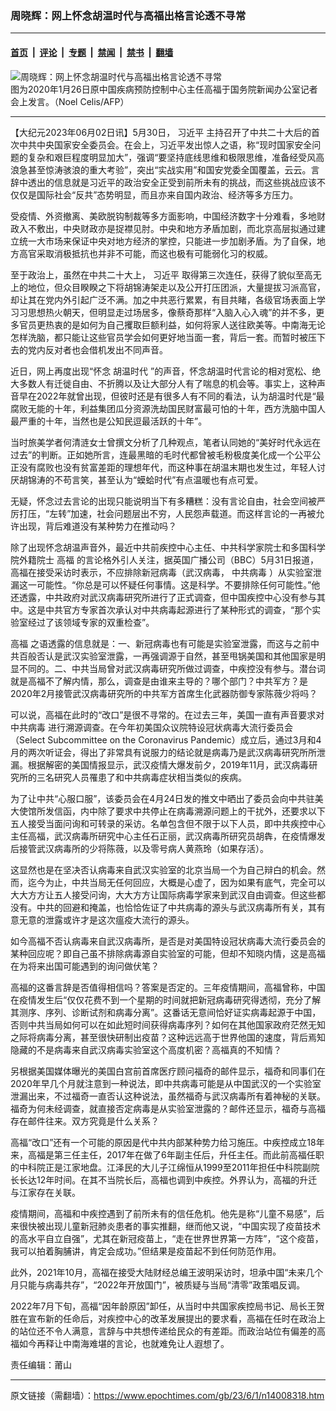### 周晓辉：网上怀念胡温时代与高福出格言论透不寻常

---

#### [首页](../../../..?n14008318) &nbsp;|&nbsp; [评论](../../../../../epoch-comment?n14008318) &nbsp;|&nbsp; [专题](../../../../../epoch-special?n14008318) &nbsp;|&nbsp; [禁闻](../../../../../epoch-news?n14008318) &nbsp;|&nbsp; [禁书](../../../../../books?n14008318) &nbsp;|&nbsp; [翻墙](https://github.com/gfw-breaker/nogfw/blob/master/README.md?n14008318)


<div><img alt="周晓辉：网上怀念胡温时代与高福出格言论透不寻常" class="attachment-djy_600_400 size-djy_600_400 wp-post-image" src="https://i.epochtimes.com/assets/uploads/2022/12/id13881491-000_1OD8U6-600x400.jpg"/>
<div class="caption">
 图为2020年1月26日原中国疾病预防控制中心主任高福于国务院新闻办公室记者会上发言。（Noel Celis/AFP）
</div></div><hr/><div class="post_content" id="artbody" itemprop="articleBody">
 <!-- article content begin -->
 <p>
  【大纪元2023年06月02日讯】5月30日，
  <ok href="https://www.epochtimes.com/gb/tag/%E4%B9%A0%E8%BF%91%E5%B9%B3.html">
   习近平
  </ok>
  主持召开了中共二十大后的首次中共中央国家安全委员会。在会上，习近平发出惊人之语，称“现时国家安全问题的复杂和艰巨程度明显加大”，强调“要坚持底线思维和极限思维，准备经受风高浪急甚至惊涛骇浪的重大考验”，突出“实战实用”和国安党委全国覆盖，云云。言辞中透出的信息就是习近平的政治安全正受到前所未有的挑战，而这些挑战应该不仅仅是国际社会“反共”态势明显，而且亦来自国内政治、经济等多方压力。
 </p>
 <p>
  受疫情、外资撤离、美欧脱钩制裁等多方面影响，中国经济数字十分难看，多地财政入不敷出，中央财政亦是捉襟见肘。中央和地方矛盾加剧，而北京高层拟通过建立统一大市场来保证中央对地方经济的掌控，只能进一步加剧矛盾。为了自保，地方高官采取消极抵抗也并非不可能，而这也极有可能弱化习的权威。
 </p>
 <p>
  至于政治上，虽然在中共二十大上，
  <ok href="https://www.epochtimes.com/gb/tag/%E4%B9%A0%E8%BF%91%E5%B9%B3.html">
   习近平
  </ok>
  取得第三次连任，获得了貌似至高无上的地位，但众目睽睽之下将胡锦涛架走以及公开打压团派，大量提拔习派高官，却让其在党内外引起广泛不满。加之中共恶行累累，有目共睹，各级官场表面上学习习思想热火朝天，但明显走过场居多，像蔡奇那样“入脑入心入魂”的并不多，更多官员更热衷的是如何为自己攫取巨额利益，如何将家人送往欧美等。中南海无论怎样洗脑，都只能让这些官员学会如何更好地当面一套，背后一套。而暂时被压下去的党内反对者也会借机发出不同声音。
 </p>
 <p>
  近日，网上再度出现“怀念
  <ok href="https://www.epochtimes.com/gb/tag/%E8%83%A1%E6%B8%A9%E6%97%B6%E4%BB%A3.html">
   胡温时代
  </ok>
  ”的声音，怀念胡温时代言论的相对宽松、绝大多数人有迁徙自由、不折腾以及让大部分人有了喘息的机会等。事实上，这种声音早在2022年就曾出现，但彼时还是有很多人有不同的看法，认为胡温时代是“最腐败无能的十年，利益集团瓜分资源洗劫国民财富最可怕的十年，西方洗脑中国人最严重的十年，当然也是公知民逗最活跃的十年”。
 </p>
 <p>
  当时旅美学者何清涟女士曾撰文分析了几种观点，笔者认同她的“美好时代永远在过去”的判断。正如她所言，连最黑暗的毛时代都曾被毛粉极度美化成一个公平公正没有腐败也没有贫富差距的理想年代，而这种事在胡温末期也发生过，年轻人讨厌胡锦涛的不苟言笑，甚至认为“蟆蛤时代”有点温暖也有点可爱。
 </p>
 <p>
  无疑，怀念过去言论的出现只能说明当下有多糟糕：没有言论自由，社会空间被严厉打压，“左转”加速，社会问题层出不穷，人民怨声载道。而这样言论的一再被允许出现，背后难道没有某种势力在推动吗？
 </p>
 <p>
  除了出现怀念胡温声音外，最近中共前疾控中心主任、中共科学家院士和多国科学院外籍院士
  <ok href="https://www.epochtimes.com/gb/tag/%E9%AB%98%E7%A6%8F.html">
   高福
  </ok>
  的言论格外引人关注，据英国广播公司（BBC）5月31日报道，高福在接受采访时表示，不应排除新冠病毒（武汉病毒，
  <ok href="https://www.epochtimes.com/gb/tag/%E4%B8%AD%E5%85%B1%E7%97%85%E6%AF%92.html">
   中共病毒
  </ok>
  ）从实验室泄漏这一可能性。“你总是可以怀疑任何事情。这是科学。不要排除任何可能性。”他还透露，中共政府对武汉病毒研究所进行了正式调查，但中国疾控中心没有参与其中。这是中共官方专家首次承认对中共病毒起源进行了某种形式的调查，“那个实验室经过了该领域专家的双重检查”。
 </p>
 <p>
  <ok href="https://www.epochtimes.com/gb/tag/%E9%AB%98%E7%A6%8F.html">
   高福
  </ok>
  之语透露的信息就是：一、新冠病毒也有可能是实验室泄露，而这与之前中共百般否认是武汉实验室泄露，一再强调源于自然，甚至甩锅美国和其他国家是明显不同的。二、中共当局曾对武汉病毒研究所做过调查，中疾控没有参与。潜台词就是高福不了解内情，那么，调查是由谁来主导的？哪个部门？中共军方？是2020年2月接管武汉病毒研究所的中共军方首席生化武器防御专家陈薇少将吗？
 </p>
 <p>
  可以说，高福在此时的“改口”是很不寻常的。在过去三年，美国一直有声音要求对
  <ok href="https://www.epochtimes.com/gb/tag/%E4%B8%AD%E5%85%B1%E7%97%85%E6%AF%92.html">
   中共病毒
  </ok>
  进行溯源调查。在今年初美国众议院特设冠状病毒大流行委员会（Select Subcommittee on the Coronavirus Pandemic）成立后，通过3月和4月的两次听证会，得出了非常具有说服力的结论就是病毒乃是武汉病毒研究所所泄漏。根据解密的美国情报显示，武汉疫情大爆发前夕，2019年11月，武汉病毒研究所的三名研究人员罹患了和中共病毒症状相当类似的疾病。
 </p>
 <p>
  为了让中共“心服口服”，该委员会在4月24日发的推文中晒出了委员会向中共驻美大使馆所发信函，内中除了要求中共停止在病毒溯源问题上的干扰外，还要求以下五人接受当面问询和可转录的采访。名单包含但不限于以下人员，即中共疾控中心主任高福，武汉病毒所研究中心主任石正丽，武汉病毒所研究员胡犇，在疫情爆发后接管武汉病毒所的少将陈薇，以及零号病人黄燕玲（如果存活）。
 </p>
 <p>
  这显然也是在坚决否认病毒来自武汉实验室的北京当局一个为自己辩白的机会。然而，迄今为止，中共当局无任何回应，大概是心虚了，因为如果有底气，完全可以大大方方让五人接受问询，大大方方让国际病毒学家来到武汉自由调查。但这些都没有。中共的回避和掩盖，也恰恰佐证了中共病毒的源头与武汉病毒所有关，其有意无意的泄露或许才是这次瘟疫大流行的源头。
 </p>
 <p>
  如今高福不否认病毒来自武汉病毒所，是否是对美国特设冠状病毒大流行委员会的某种回应呢？即自己虽不排除病毒源自实验室的可能，但却不知晓内情，这是高福在为将来出国可能遇到的询问做伏笔？
 </p>
 <p>
  高福的这番言辞是否值得相信吗？答案是否定的。三年疫情期间，高福曾称，中国在疫情发生后“仅仅花费不到一个星期的时间就把新冠病毒研究得透彻，充分了解其测序、序列、诊断试剂和病毒分离”。这番话无意间恰好证实病毒起源于中国，否则中共当局如何可以在如此短时间获得病毒序列？如何在其他国家政府茫然无知之际将病毒分离，甚至很快研制出疫苗？这种远远高于世界他国的速度，背后焉知隐藏的不是病毒来自武汉病毒实验室这个高度机密？高福真的不知情？
 </p>
 <p>
  另根据美国媒体曝光的美国白宫前首席医疗顾问福奇的邮件显示，福奇和同事们在2020年早几个月就注意到一种说法，即中共病毒可能是从中国武汉的一个实验室泄漏出来，不过福奇一直否认这种说法，虽然福奇与武汉病毒所有着神秘的关联。福奇为何未经调查，就直接否定病毒是从实验室泄露的？邮件还显示，福奇与高福存在邮件往来。双方究竟是什么关系？
 </p>
 <p>
  高福“改口”还有一个可能的原因是代中共内部某种势力给习施压。中疾控成立18年来，高福是第三任主任，2017年在做了6年副主任后，升任主任。而此前高福任职的中科院正是江家地盘。江泽民的大儿子江绵恒从1999至2011年担任中科院副院长长达12年时间。在其不当院长后，高福也调到中疾控。外界认为，高福的升迁与江家存在关联。
 </p>
 <p>
  疫情期间，高福和中疾控遇到了前所未有的信任危机。他先是称“儿童不易感”，后来很快被出现儿童新冠肺炎患者的事实推翻，继而他又说，“中国实现了疫苗技术的高水平自立自强”，尤其在新冠疫苗上，“走在世界世界第一方阵”，“这个疫苗，我可以拍着胸脯讲，肯定会成功。”但结果是疫苗起不到任何防范作用。
 </p>
 <p>
  此外，2021年10月，高福在接受大陆财经总编王波明采访时，坦承中国“未来几个月只能与病毒共存”，“2022年开放国门”，被质疑与当局“清零”政策唱反调。
 </p>
 <p>
  2022年7月下旬，高福“因年龄原因”卸任，从当时中共国家疾控局书记、局长王贺胜在宣布新的任命后，对疾控中心的改革发展提出的要求看，高福在任时在政治上的站位还不令人满意，言辞与中共想传递给民众的有差距。而政治站位有偏差的高福如今再释让中南海难堪的言论，也就难免让人遐想了。
 </p>
 <p>
  责任编辑：莆山
 </p>
 <!-- article content end -->
 <div id="below_article_ad">
 </div>
</div>


---

原文链接（需翻墙）：https://www.epochtimes.com/gb/23/6/1/n14008318.htm